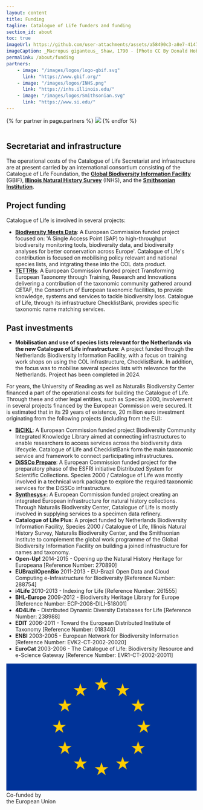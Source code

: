 ```yaml
---
layout: content
title: Funding
tagline: Catalogue of Life funders and funding
section_id: about
toc: true
imageUrl: https://github.com/user-attachments/assets/a58490c3-a8e7-4147-b743-f7f51fefe314
imageCaption: _Macropus giganteus_ Shaw, 1790 - [Photo CC By Donald Hobern](https://www.flickr.com/photos/dhobern/4033452983)
permalink: /about/funding
partners:
    - image: "/images/logos/logo-gbif.svg"
      link: "https://www.gbif.org/"
    - image: "/images/logos/INHS.png"
      link: "https://inhs.illinois.edu/"
    - image: "/images/logos/Smithsonian.svg"
      link: "https://www.si.edu/"
---
```


<div class="row partners" style="justify-content: left;">
{% for partner in page.partners %}
    <a href="{{partner.link}}" target="_blank"><img src="{{partner.image}}" height="48"></a>
{% endfor %}
</div>
<div class='spacing'></div>
<br/>

## Secretariat and infrastructure
The operational costs of the Catalogue of Life Secretariat and infrastructure are at present carried by an international consortium consisting of the Catalogue of Life Foundation, the **[Global Biodiversity Information Facility](https://www.gbif.org/)** (GBIF), **[Illinois Natural History Survey](https://inhs.illinois.edu/)** (INHS), and the **[Smithsonian Institution](https://si.edu/)**.   

## Project funding
Catalogue of Life is involved in several projects:

* **[Biodiversity Meets Data](https://https://bmd-project.eu/)**: A European Commission funded project focused on: 'A Single Access Point (SAP) to high-throughput biodiversity monitoring tools, biodiversity data, and biodiversity analyses for better conservation across Europe'. Catalogue of Life's contribution is focused on mobilising policy relevant and national species lists, and intgrating these into the COL data product.
* **[TETTRIs](https://tettris.eu/the-project/)**: A European Commission funded project Transforming European Taxonomy through Training, Research and Innovations delivering a contribution of the taxonomic community gathered around CETAF, the Consortium of European taxonomic facilities, to provide knowledge, systems and services to tackle biodiversity loss. Catalogue of Life, through its infrastructure ChecklistBank, provides specific taxonomic name matching services.


## Past investments

* **Mobilisation and use of species lists relevant for the Netherlands via the new Catalogue of Life infrastructure**: A project funded through the Netherlands Biodiversity Information Facility, with a focus on training work shops on using the COL infrastructure, ChecklistBank. In addition, the focus was to mobilise several species lists with relevance for the Netherlands. Project has been completed in 2024.  


For years, the University of Reading as well as Naturalis Biodiversity Center financed a part of the operational costs for building the Catalogue of Life. Through these and other legal entities, such as Species 2000, involvement in several projects financed by the European Commission were secured. It is estimated that in its 29 years of existence, 20 million euro investment originating from the following projects (including from the EU):

* **[BiCIKL](https://bicikl-project.eu/)**: A European Commission funded project Biodiversity Community Integrated Knowledge Library aimed at connecting infrastructures to enable researchers to access services across the biodiversity data lifecycle. Catalogue of Life and ChecklistBank form the main taxonomic service and framework to connect participating infrastructures.
* **[DiSSCo Prepare](https://www.dissco.eu/)**: A European Commission funded project for the preparatory phase of the ESFRI initiative Distributed System for Scientific Collections. Species 2000 / Catalogue of Life was mostly involved in a technical work package to explore the required taxonomic services for the DiSSCo infrastructure.
* **[Synthesys+](https://www.synthesys.info/)**: A European Commission funded project creating an integrated European infrastructure for natural history collections. Through Naturalis Biodiversity Center, Catalogue of Life is mostly involved in supplying services to a specimen data refinery. 
* **Catalogue of Life Plus**: A project funded by Netherlands Biodiversity Information Facility, Species 2000 / Catalogue of Life, Illinois Natural History Survey, Naturalis Biodiversity Center, and the Smithsonian Institute to complement the global work programme of the Global Biodiversity Information Facility on building a joined infrastructure for names and taxonomy.
* **Open-Up!** 2014-2015 - Opening up the Natural History Heritage for Europeana [Reference Number: 270890]
* **EUBrazilOpenBio** 2011-2013 - EU-Brazil Open Data and Cloud Computing e-Infrastructure for Biodiversity [Reference Number: 288754]
* **i4Life** 2010-2013 - Indexing for Life [Reference Number: 261555]
* **BHL-Europe** 2009-2012 - Biodiversity Heritage Library for Europe [Reference Number: ECP-2008-DILI-518001]
* **4D4Life** - Distributed Dynamic Diversity Databases for Life [Reference Number: 238988]
* **EDIT** 2006-2011 - Toward the European Distributed Institute of Taxonomy [Reference Number: 018340]
* **ENBI** 2003-2005 - European Network for Biodiversity Information [Reference Number: EVK2-CT-2002-20020]
* **EuroCat** 2003-2006 - The Catalogue of Life: Biodiversity Resource and e-Science Gateway [Reference Number: EVR1-CT-2002-20011]

<div class="eu-logo"><a href="https://europa.eu/european-union/index_en/" target="_null"><img src="/images/logos/EU.svg"></a><div class="caption">Co-funded by<br/>the European Union</div></div>
